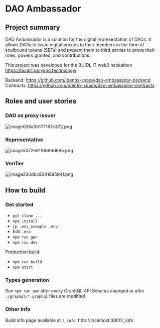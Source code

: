 # DAO Ambassador

## Project summary

DAO Ambassador is a solution for the digital representation of DAOs. It allows DAOs to issue digital proxies to their members in the form of soulbound tokens (SBTs) and present them to third parties to prove their roles, powers granted, and contributions.

This project was developed for the BUIDL IT web3 hackathon https://buidlit.polygon.technology/.

Backend: https://github.com/identix-space/dao-ambassador-backend
Contracts: https://github.com/identix-space/dao-ambassador-contracts

## Roles and user stories

### DAO as proxy issuer

![image036a3b177167c372.png](https://im.wampi.ru/2022/08/22/image036a3b177167c372.png)

### Representative

![image5072e8110699d695.png](https://ie.wampi.ru/2022/08/22/image5072e8110699d695.png)

### Verifier

![image230d6c834189594f.png](https://ie.wampi.ru/2022/08/22/image230d6c834189594f.png)


## How to build

### Get started
- `git clone ...`
- `npm install`
-  `cp .env_example .env`
- Edit `.env`
- `npm run gen`
- `npm run dev`

Production build:
- `npm run build`
- `npm start`

### Types generation
Run `npm run gen` after every GraphQL API Schema changed or after `./graphql/*.graphql` files are modified

### Other info
Build info page available at `/_info`: http://localhost:3000/_info
